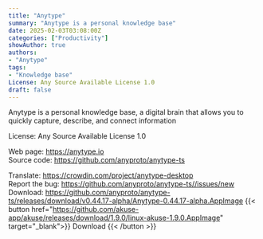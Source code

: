 ```yaml
---
title: "Anytype"
summary: "Anytype is a personal knowledge base"
date: 2025-02-03T03:08:00Z
categories: ["Productivity"]
showAuthor: true
authors:
- "Anytype"
tags: 
- "Knowledge base"
License: Any Source Available License 1.0
draft: false
---
```


Anytype is a personal knowledge base, a digital brain that allows you to quickly capture, describe, and connect information

License: Any Source Available License 1.0

Web page: <https://anytype.io>  
Source code: <https://github.com/anyproto/anytype-ts>

Translate: <https://crowdin.com/project/anytype-desktop>  
Report the bug: <https://github.com/anyproto/anytype-ts//issues/new>  
Download: <https://github.com/anyproto/anytype-ts/releases/download/v0.44.17-alpha/Anytype-0.44.17-alpha.AppImage>
{{< button href="https://github.com/akuse-app/akuse/releases/download/1.9.0/linux-akuse-1.9.0.AppImage" target="_blank">}}
Download
{{< /button >}}